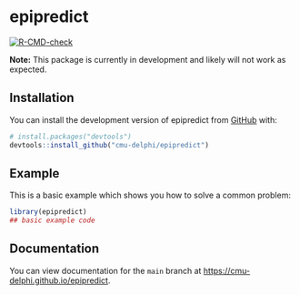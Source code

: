 
<!-- README.md is generated from README.Rmd. Please edit that file -->

# epipredict

<!-- badges: start -->

[![R-CMD-check](https://github.com/cmu-delphi/epipredict/workflows/R-CMD-check/badge.svg)](https://github.com/cmu-delphi/epipredict/actions)
<!-- badges: end -->

**Note:** This package is currently in development and likely will not
work as expected.

## Installation

You can install the development version of epipredict from
[GitHub](https://github.com/) with:

``` r
# install.packages("devtools")
devtools::install_github("cmu-delphi/epipredict")
```

## Example

This is a basic example which shows you how to solve a common problem:

``` r
library(epipredict)
## basic example code
```

## Documentation

You can view documentation for the `main` branch at
<https://cmu-delphi.github.io/epipredict>.
